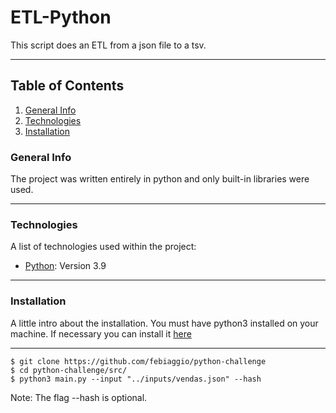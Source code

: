 # ETL-Python
This script does an ETL from a json file to a tsv.
***

## Table of Contents
1. [General Info](#general-info)
2. [Technologies](#technologies)
3. [Installation](#installation)

<a name="general-info"></a>
### General Info
The project was written entirely in python and only built-in libraries were used.
***

<a name="technologies"></a>
### Technologies
A list of technologies used within the project:
* [Python](https://www.python.org/): Version 3.9
***

<a name="installation"></a>
### Installation
A little intro about the installation. 
You must have python3 installed on your machine. If necessary you can install it [here](https://www.python.org/downloads/)
***

```
$ git clone https://github.com/febiaggio/python-challenge
$ cd python-challenge/src/
$ python3 main.py --input "../inputs/vendas.json" --hash

```
Note: The flag --hash is optional.
